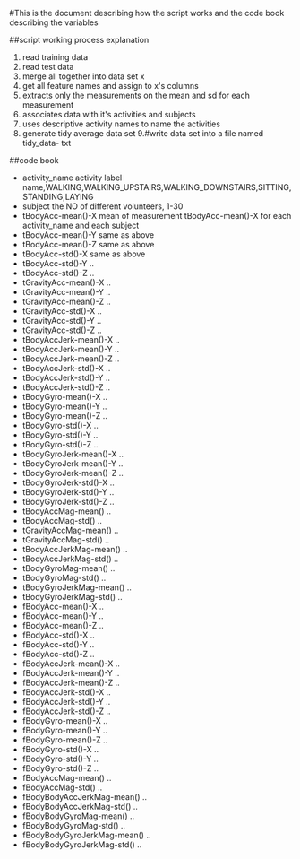 #This is the document describing how the script works and the code book describing the variables

##script working process explanation
1. read training data
2. read test data
3. merge all together into data set x
4. get all feature names and assign to x's columns
5. extracts only the measurements on the mean and sd for each measurement
6. associates data with it's activities and subjects
7. uses descriptive activity names to name the activities
8. generate tidy average data set
9.#write data set into a file named tidy_data- txt

##code book
- activity_name     			activity label name,WALKING,WALKING_UPSTAIRS,WALKING_DOWNSTAIRS,SITTING,STANDING,LAYING
- subject                 the NO of different volunteers, 1-30
- tBodyAcc-mean()-X       mean of measurement tBodyAcc-mean()-X for each activity_name and each subject
- tBodyAcc-mean()-Y       same as above
- tBodyAcc-mean()-Z       same as above
- tBodyAcc-std()-X        same as above
- tBodyAcc-std()-Y        ..
- tBodyAcc-std()-Z        ..
- tGravityAcc-mean()-X    ..
- tGravityAcc-mean()-Y    ..
- tGravityAcc-mean()-Z    ..
- tGravityAcc-std()-X    ..
- tGravityAcc-std()-Y    ..
- tGravityAcc-std()-Z    ..
- tBodyAccJerk-mean()-X    ..
- tBodyAccJerk-mean()-Y    ..
- tBodyAccJerk-mean()-Z    ..
- tBodyAccJerk-std()-X    ..
- tBodyAccJerk-std()-Y    ..
- tBodyAccJerk-std()-Z    ..
- tBodyGyro-mean()-X    ..
- tBodyGyro-mean()-Y    ..
- tBodyGyro-mean()-Z    ..
- tBodyGyro-std()-X    ..
- tBodyGyro-std()-Y    ..
- tBodyGyro-std()-Z    ..
- tBodyGyroJerk-mean()-X    ..
- tBodyGyroJerk-mean()-Y    ..
- tBodyGyroJerk-mean()-Z    ..
- tBodyGyroJerk-std()-X    ..
- tBodyGyroJerk-std()-Y    ..
- tBodyGyroJerk-std()-Z    ..
- tBodyAccMag-mean()    ..
- tBodyAccMag-std()    ..
- tGravityAccMag-mean()    ..
- tGravityAccMag-std()    ..
- tBodyAccJerkMag-mean()    ..
- tBodyAccJerkMag-std()    ..
- tBodyGyroMag-mean()    ..
- tBodyGyroMag-std()    ..
- tBodyGyroJerkMag-mean()    ..
- tBodyGyroJerkMag-std()    ..
- fBodyAcc-mean()-X    ..
- fBodyAcc-mean()-Y    ..
- fBodyAcc-mean()-Z    ..
- fBodyAcc-std()-X    ..
- fBodyAcc-std()-Y    ..
- fBodyAcc-std()-Z    ..
- fBodyAccJerk-mean()-X    ..
- fBodyAccJerk-mean()-Y    ..
- fBodyAccJerk-mean()-Z    ..
- fBodyAccJerk-std()-X    ..
- fBodyAccJerk-std()-Y    ..
- fBodyAccJerk-std()-Z    ..
- fBodyGyro-mean()-X    ..
- fBodyGyro-mean()-Y    ..
- fBodyGyro-mean()-Z    ..
- fBodyGyro-std()-X    ..
- fBodyGyro-std()-Y    ..
- fBodyGyro-std()-Z    ..
- fBodyAccMag-mean()    ..
- fBodyAccMag-std()    ..
- fBodyBodyAccJerkMag-mean()    ..
- fBodyBodyAccJerkMag-std()    ..
- fBodyBodyGyroMag-mean()    ..
- fBodyBodyGyroMag-std()    ..
- fBodyBodyGyroJerkMag-mean()    ..
- fBodyBodyGyroJerkMag-std()    ..
